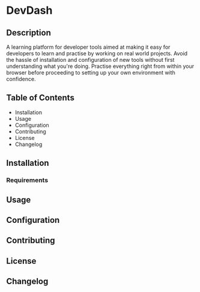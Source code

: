 # DevDash
## Description
A learning platform for developer tools aimed at making it easy for developers to learn and practise by working on real world projects. Avoid the hassle of installation and configuration of new tools without first understanding what you're doing. Practise everything right from within your browser before proceeding to setting up your own environment with confidence.

## Table of Contents
  - Installation
  - Usage
  - Configuration
  - Contributing
  - License
  - Changelog

## Installation
### Requirements

## Usage
## Configuration
## Contributing
## License
## Changelog